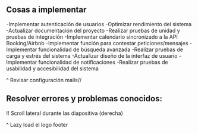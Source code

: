 ## Cosas a implementar

-Implementar autenticación de usuarios
-Optimizar rendimiento del sistema
-Actualizar documentación del proyecto
-Realizar pruebas de unidad y pruebas de integración
-Implementar calendario sincronizado a la API Booking/Airbnb
-Implementar función para contestar peticiones/mensajes
-Implementar funcionalidad de búsqueda avanzada
-Realizar pruebas de carga y estrés del sistema
-Actualizar diseño de la interfaz de usuario
-Implementar funcionalidad de notificaciones
-Realizar pruebas de usabilidad y accesibilidad del sistema

^ Revisar configuración mails//

## Resolver errores y problemas conocidos:

!! Scroll lateral durante las diapositiva (derecha)

^ Lazy load el logo footer
